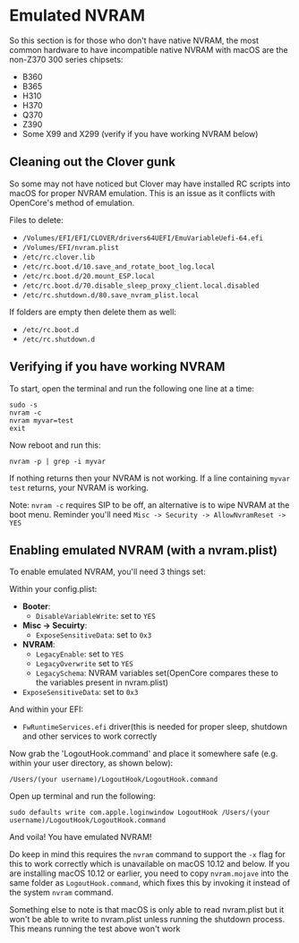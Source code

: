 # Emulated NVRAM

So this section is for those who don't have native NVRAM, the most common hardware to have incompatible native NVRAM with macOS are the non-Z370 300 series chipsets:

* B360
* B365
* H310
* H370
* Q370
* Z390
* Some X99 and X299 (verify if you have working NVRAM below)

## Cleaning out the Clover gunk

So some may not have noticed but Clover may have installed RC scripts into macOS for proper NVRAM emulation. This is an issue as it conflicts with OpenCore's method of emulation. 

Files to delete:

* `/Volumes/EFI/EFI/CLOVER/drivers64UEFI/EmuVariableUefi-64.efi`
* `/Volumes/EFI/nvram.plist`
* `/etc/rc.clover.lib`
* `/etc/rc.boot.d/10.save_and_rotate_boot_log.local`
* `/etc/rc.boot.d/20.mount_ESP.local`
* `/etc/rc.boot.d/70.disable_sleep_proxy_client.local.disabled`
* `/etc/rc.shutdown.d/80.save_nvram_plist.local​`

If folders are empty then delete them as well:

* `/etc/rc.boot.d`
* `/etc/rc.shutdown.d​`


## Verifying if you have working NVRAM

To start, open the terminal and run the following one line at a time:
```
sudo -s
nvram -c 
nvram myvar=test
exit
```
Now reboot and run this:
```
nvram -p | grep -i myvar
```
If nothing returns then your NVRAM is not working. If a line containing `myvar test` returns, your NVRAM is working.

Note: `nvram -c` requires SIP to be off, an alternative is to wipe NVRAM at the boot menu. Reminder you'll need `Misc -> Security -> AllowNvramReset -> YES`

## Enabling emulated NVRAM (with a nvram.plist)

To enable emulated NVRAM, you'll need 3 things set:

Within your config.plist:

* **Booter**: 
   * `DisableVariableWrite`: set to `YES`
* **Misc -> Secuirty**:
   * `ExposeSensitiveData`: set to `0x3`
* **NVRAM**:
   * `LegacyEnable`: set to `YES`
   * `LegacyOverwrite` set to `YES`
   * `LegacySchema`: NVRAM variables set\(OpenCore compares these to the variables present in nvram.plist\)
* `ExposeSensitiveData`: set to `0x3`

And within your EFI:

* `FwRuntimeServices.efi` driver\(this is needed for proper sleep, shutdown and other services to work correctly

Now grab the 'LogoutHook.command' and place it somewhere safe (e.g. within your user directory, as shown below):

`/Users/(your username)/LogoutHook/LogoutHook.command`

Open up terminal and run the following:

`sudo defaults write com.apple.loginwindow LogoutHook /Users/(your username)/LogoutHook/LogoutHook.command`

And voila! You have emulated NVRAM!

Do keep in mind this requires the `nvram` command to support the `-x` flag for this to work correctly which is unavailable on macOS 10.12 and below. If you are installing macOS 10.12 or earlier, you need to copy `nvram.mojave` into the same folder as `LogoutHook.command`, which fixes this by invoking it instead of the system `nvram` command.

Something else to note is that macOS is only able to read nvram.plist but it won't be able to write to nvram.plist unless running the shutdown process. This means running the test above won't work
